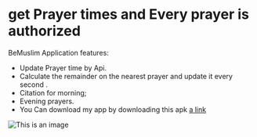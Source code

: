# get Prayer times and Every prayer is authorized
BeMuslim Application features:
- Update Prayer time by Api.
- Calculate the remainder on the nearest prayer and update it every second .
- Citation for morning;
- Evening prayers.
- You Can download my app by downloading this apk
[a link](https://drive.google.com/file/d/1eFxN__td78O8ccGZiC23fFsW78ESH5Wz/view?usp=sharing)

![This is an image](https://github.com/Ahmed-Ibrahim-30/Prayer-times-App/blob/master/screenshot.gif?raw=true)


